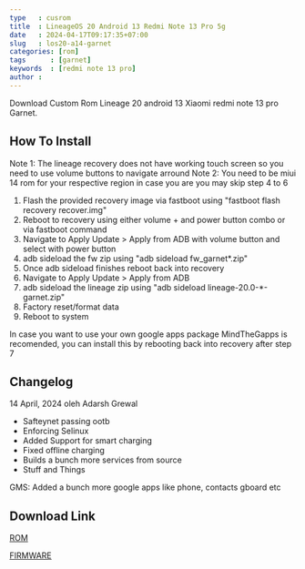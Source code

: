 ```yaml
---
type   : cusrom
title  : LineageOS 20 Android 13 Redmi Note 13 Pro 5g
date   : 2024-04-17T09:17:35+07:00
slug   : los20-a14-garnet
categories: [rom]
tags      : [garnet]
keywords  : [redmi note 13 pro]
author : 
---
```


Download Custom Rom Lineage 20 android 13 Xiaomi redmi note 13 pro Garnet.


## How To Install
Note 1: The lineage recovery does not have working touch screen so you need to use volume buttons to navigate arround
Note 2: You need to be miui 14 rom for your respective region in case you are you may skip step 4 to 6

1. Flash the provided recovery image via fastboot using "fastboot flash recovery recover.img"
2. Reboot to recovery using either volume + and power button combo or via fastboot command
3. Navigate to Apply Update  > Apply from ADB with volume button and select with power button
4. adb sideload the fw zip using "adb sideload fw_garnet*.zip" 
5. Once adb sideload finishes reboot back into recovery
6. Navigate to Apply Update  > Apply from ADB 
7. adb sideload the lineage zip using "adb sideload lineage-20.0-*-garnet.zip" 
8. Factory reset/format data
9. Reboot to system

In case you want to use your own google apps package MindTheGapps is recomended, you can install this by rebooting back into recovery after step 7 

## Changelog
14 April, 2024 oleh Adarsh Grewal

- Safteynet passing ootb
- Enforcing Selinux
- Added Support for smart charging
- Fixed offline charging
- Builds a bunch more services from source
- Stuff and Things

GMS: Added a bunch more google apps like phone, contacts gboard etc


## Download Link
[ROM](https://sourceforge.net/projects/garnetrandom/files/LOS/20240411/)

[FIRMWARE](https://sourceforge.net/projects/garnetrandom/files/FW/)

